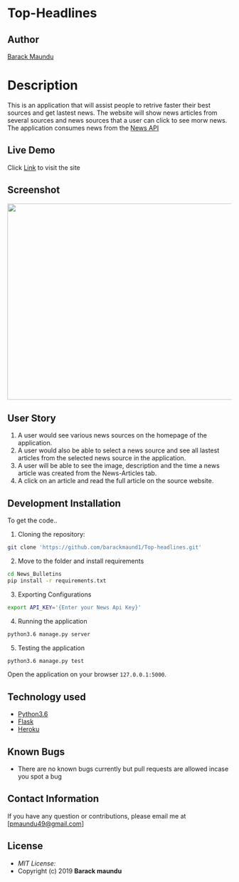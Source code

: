 # Top-Headlines

## Author

[Barack Maundu]('https://top-headline-49.herokuapp.com')

# Description
This is an application that will  assist people to retrive faster their best sources and get lastest news. The website will show news articles from several sources and news sources that a user can click to see morw news. The  application consumes news from the [News API](https://newsapi.org/)

## Live Demo

Click [Link]() to visit the site

## Screenshot

<img src='' width="900px" height="440px">

## User Story

1. A user would see various news sources on the homepage of the application.
2. A user would also be able to select a news source and see all lastest articles from the selected news source in the application.
3. A user will be able to see the image, description and the time a news article was created from the News-Articles tab.
4. A click on an article and read the full article on the source website.


## Development Installation
To get the code..

1. Cloning the repository:
  ```bash
  git clone 'https://github.com/barackmaund1/Top-headlines.git'
  ```
2. Move to the folder and install requirements
  ```bash
  cd News_Bulletins
  pip install -r requirements.txt
  ```
3. Exporting Configurations
  ```bash
  export API_KEY='{Enter your News Api Key}'
  ```
4. Running the application
  ```bash
  python3.6 manage.py server
  ```
5. Testing the application
  ```bash
  python3.6 manage.py test
  ```
Open the application on your browser `127.0.0.1:5000`.


## Technology used

* [Python3.6](https://www.python.org/)
* [Flask](http://flask.pocoo.org/)
* [Heroku](https://heroku.com)


## Known Bugs
* There are no known bugs currently but pull requests are allowed incase you spot a bug

## Contact Information 

If you have any question or contributions, please email me at [pmaundu49@gmail.com]

## License
* *MIT License:*
* Copyright (c) 2019 **Barack maundu**